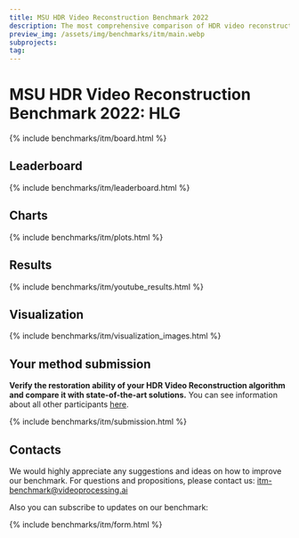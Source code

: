 ```yaml
---
title: MSU HDR Video Reconstruction Benchmark 2022
description: The most comprehensive comparison of HDR video reconstruction methods
preview_img: /assets/img/benchmarks/itm/main.webp
subprojects:
tag:
---
```


<link rel="stylesheet" href="/assets/css/benchmarks/style.css">
<script src="https://code.highcharts.com/highcharts.js"></script>
<script src="https://code.highcharts.com/modules/exporting.js"></script>
<script src="https://code.highcharts.com/modules/export-data.js"></script>
<script src="https://code.highcharts.com/modules/accessibility.js"></script>
<script src="https://ajax.googleapis.com/ajax/libs/jquery/1.8.2/jquery.min.js"></script>
<script src="https://code.highcharts.com/highcharts-more.js"></script>
<link rel="stylesheet" type="text/css" href="https://cdn.datatables.net/1.10.22/css/jquery.dataTables.css">
<script type="text/javascript" charset="utf8"
   src="https://cdn.datatables.net/1.10.22/js/jquery.dataTables.js"></script>



# MSU HDR Video Reconstruction Benchmark 2022: HLG 

<div id="buttons"></div>
<script>
	__set_menu_buttons([
	['Home', '/benchmarks/inverse-tone-mapping.html'],
	['Participants','/benchmarks/inverse-tone-mapping-participants.html'], 
    ['Dataset', '/benchmarks/inverse-tone-mapping-dataset.html'],
	['Evaluation methodology', '/benchmarks/inverse-tone-mapping-methodology.html'],
    ['Contact us', '#contacts']
	], 'Home')
</script>

<div class="current_content" markdown="1">

{% include benchmarks/itm/board.html %}

## <span id="leaderboard"></span> Leaderboard
{% include benchmarks/itm/leaderboard.html %}

## <span id="charts"></span> Charts
{% include benchmarks/itm/plots.html %}

## <span id="charts"></span> Results
{% include benchmarks/itm/youtube_results.html %}

## <span id="visualization"></span> Visualization
{% include benchmarks/itm/visualization_images.html %}

<style type="text/css">
    .paper-preview-container img:hover {
        filter: brightness(80%);
    }

    .paper-preview01 {
        padding: 0;
        clear: both;
        border: 1px solid black;
        box-shadow: 5px 5px 3px #888888;
        width: 150px;
    }
</style>

## <span id="participate"></span> Your method submission
**Verify the restoration ability of your HDR Video Reconstruction algorithm and compare it with state-of-the-art solutions.**
You can see information about all other participants [here](/benchmarks/inverse-tone-mapping-participants.html).


{% include benchmarks/itm/submission.html %}
## <span id="contacts"></span>Contacts

We would highly appreciate any suggestions and ideas on how to improve our benchmark. For questions and propositions, please contact us: <itm-benchmark@videoprocessing.ai>

Also you can subscribe to updates on our benchmark:

{% include benchmarks/itm/form.html %}

